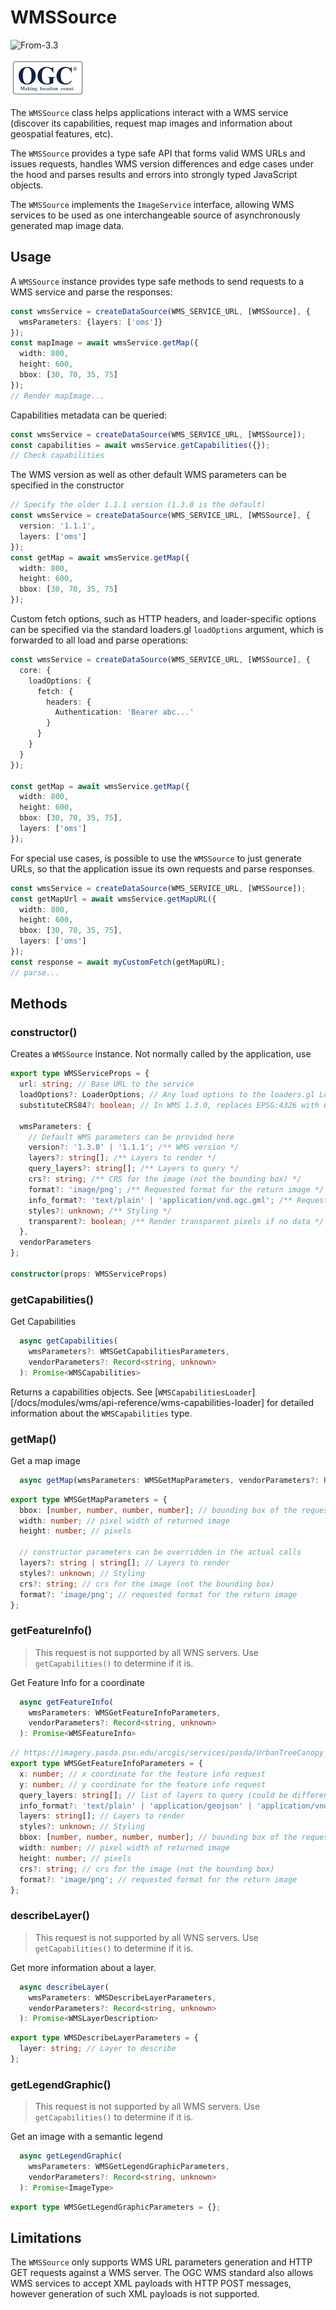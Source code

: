 # WMSSource

<p class="badges">
  <img src="https://img.shields.io/badge/From-v3.3-blue.svg?style=flat-square" alt="From-3.3" />
</p>

![ogc-logo](../../../images/logos/ogc-logo-60.png)

The `WMSSource` class helps applications interact with a WMS service (discover its capabilities, request map images and information about geospatial features, etc).

The `WMSSource` provides a type safe API that forms valid WMS URLs and issues requests, handles WMS version differences and edge cases under the hood and parses results and errors into strongly typed JavaScript objects.

The `WMSSource` implements the `ImageService` interface, allowing WMS services to be used as one interchangeable source of asynchronously generated map image data.

## Usage

A `WMSSource` instance provides type safe methods to send requests to a WMS service and parse the responses:

```typescript
const wmsService = createDataSource(WMS_SERVICE_URL, [WMSSource], {
  wmsParameters: {layers: ['oms']}
});
const mapImage = await wmsService.getMap({
  width: 800,
  height: 600,
  bbox: [30, 70, 35, 75]
});
// Render mapImage...
```

Capabilities metadata can be queried:

```typescript
const wmsService = createDataSource(WMS_SERVICE_URL, [WMSSource]);
const capabilities = await wmsService.getCapabilities({});
// Check capabilities
```

The WMS version as well as other default WMS parameters can be specified in the constructor

```typescript
// Specify the older 1.1.1 version (1.3.0 is the default)
const wmsService = createDataSource(WMS_SERVICE_URL, [WMSSource], {
  version: '1.1.1',
  layers: ['oms']
});
const getMap = await wmsService.getMap({
  width: 800,
  height: 600,
  bbox: [30, 70, 35, 75]
});
```

Custom fetch options, such as HTTP headers, and loader-specific options can be specified via the
standard loaders.gl `loadOptions` argument, which is forwarded to all load and parse operations:

```typescript
const wmsService = createDataSource(WMS_SERVICE_URL, [WMSSource], {
  core: {
    loadOptions: {
      fetch: {
        headers: {
          Authentication: 'Bearer abc...'
        }
      }
    }
  }
});

const getMap = await wmsService.getMap({
  width: 800,
  height: 600,
  bbox: [30, 70, 35, 75],
  layers: ['oms']
});
```

For special use cases, is possible to use the `WMSSource` to just generate URLs, so that the application issue its own requests and parse responses.

```typescript
const wmsService = createDataSource(WMS_SERVICE_URL, [WMSSource]);
const getMapUrl = await wmsService.getMapURL({
  width: 800,
  height: 600,
  bbox: [30, 70, 35, 75],
  layers: ['oms']
});
const response = await myCustomFetch(getMapURL);
// parse...
```

## Methods

### constructor()

Creates a `WMSSource` instance. Not normally called by the application, use

```typescript
export type WMSServiceProps = {
  url: string; // Base URL to the service
  loadOptions?: LoaderOptions; // Any load options to the loaders.gl Loaders used by the WMSSource methods
  substituteCRS84?: boolean; // In WMS 1.3.0, replaces EPSG:4326 with CRS:84 to ensure lng,lat axis order. Default true.

  wmsParameters: {
    // Default WMS parameters can be provided here
    version?: '1.3.0' | '1.1.1'; /** WMS version */
    layers?: string[]; /** Layers to render */
    query_layers?: string[]; /** Layers to query */
    crs?: string; /** CRS for the image (not the bounding box) */
    format?: 'image/png'; /** Requested format for the return image */
    info_format?: 'text/plain' | 'application/vnd.ogc.gml'; /** Requested MIME type of returned feature info */
    styles?: unknown; /** Styling */
    transparent?: boolean; /** Render transparent pixels if no data */
  },
  vendorParameters
};

constructor(props: WMSServiceProps)
```

### getCapabilities()

Get Capabilities

```typescript
  async getCapabilities(
    wmsParameters?: WMSGetCapabilitiesParameters,
    vendorParameters?: Record<string, unknown>
  ): Promise<WMSCapabilities>
```

Returns a capabilities objects. See [`WMSCapabilitiesLoader`][/docs/modules/wms/api-reference/wms-capabilities-loader] for detailed information about the `WMSCapabilities` type.

### getMap()

Get a map image

```typescript
  async getMap(wmsParameters: WMSGetMapParameters, vendorParameters?: Record<string, unknown>): Promise<ImageType>
```

```typescript
export type WMSGetMapParameters = {
  bbox: [number, number, number, number]; // bounding box of the requested map image
  width: number; // pixel width of returned image
  height: number; // pixels

  // constructor parameters can be overridden in the actual calls
  layers?: string | string[]; // Layers to render
  styles?: unknown; // Styling
  crs?: string; // crs for the image (not the bounding box)
  format?: 'image/png'; // requested format for the return image
};
```

### getFeatureInfo()

> This request is not supported by all WNS servers. Use `getCapabilities()` to determine if it is.

Get Feature Info for a coordinate

```typescript
  async getFeatureInfo(
    wmsParameters: WMSGetFeatureInfoParameters,
    vendorParameters?: Record<string, unknown>
  ): Promise<WMSFeatureInfo>
```

```typescript
// https://imagery.pasda.psu.edu/arcgis/services/pasda/UrbanTreeCanopy_Landcover/MapServer/WmsServer?SERVICE=WMS&
export type WMSGetFeatureInfoParameters = {
  x: number; // x coordinate for the feature info request
  y: number; // y coordinate for the feature info request
  query_layers: string[]; // list of layers to query (could be different from rendered layers)
  info_format?: 'text/plain' | 'application/geojson' | 'application/vnd.ogc.gml'; // MIME type of returned feature info
  layers: string[]; // Layers to render
  styles?: unknown; // Styling
  bbox: [number, number, number, number]; // bounding box of the requested map image
  width: number; // pixel width of returned image
  height: number; // pixels
  crs?: string; // crs for the image (not the bounding box)
  format?: 'image/png'; // requested format for the return image
};
```

### describeLayer()

> This request is not supported by all WNS servers. Use `getCapabilities()` to determine if it is.

Get more information about a layer.

```typescript
  async describeLayer(
    wmsParameters: WMSDescribeLayerParameters,
    vendorParameters?: Record<string, unknown>
  ): Promise<WMSLayerDescription>
```

```typescript
export type WMSDescribeLayerParameters = {
  layer: string; // Layer to describe
};
```

### getLegendGraphic()

> This request is not supported by all WMS servers. Use `getCapabilities()` to determine if it is.

Get an image with a semantic legend

```typescript
  async getLegendGraphic(
    wmsParameters: WMSGetLegendGraphicParameters,
    vendorParameters?: Record<string, unknown>
  ): Promise<ImageType>
```

```typescript
export type WMSGetLegendGraphicParameters = {};
```

## Limitations

The `WMSSource` only supports WMS URL parameters generation and HTTP GET requests against a WMS server. The OGC WMS standard also allows WMS services to accept XML payloads with HTTP POST messages, however generation of such XML payloads is not supported.
